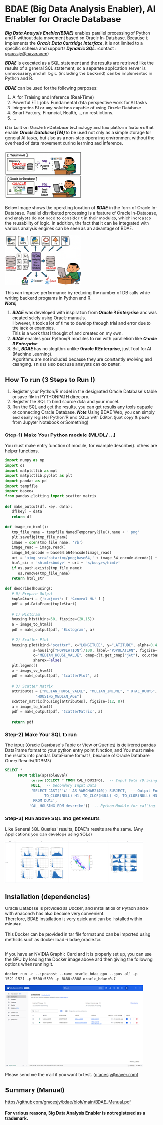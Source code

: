 # BDAE (Big Data Analysis Enabler), AI Enabler for Oracle Database

***Big Data Analysis Enabler(BDAE)*** enables parallel processing of Python and R without data movement based on Oracle In-Database.
Because it implements the ***Oracle Data Cartridge Interface***, it is not limited to a specific schema and supports ***Dynamic SQL***.
(contact : gracesjy@naver.com)<br>

***BDAE*** is executed as a SQL statement and the results are retrieved like the results of a general SQL statement, 
so a separate application server is unnecessary, and all logic (including the backend) can be implemented in Python and R. 

***BDAE*** can be used for the following purposes:
1. AI for Training and Inference (Real-Time)
2. Powerful ETL jobs, Fundamental data perspective work for AI tasks
3. Integration BI or any solutions capable of using Oracle Database
4. Smart Factory, Financial, Health, .., no restrictions.
5. ...

***It*** is built on Oracle In-Database technology and has platform features that enable ***Oracle Database(TM)***
to be used not only as a simple storage for general AI tasks, but also as a non-stop operating environment
without the overhead of data movement during learning and inference.

<img src="https://github.com/gracesjy/bdae/blob/main/images/Oracle_In_Database.png" width="50%" height="50%">

Below Image shows the operating location of ***BDAE*** in the form of Oracle In-Database.
Parallel distributed processing is a feature of Oracle In-Database, and analysts do not need to consider it in their modules, which increases the reusability of logic.
In addition, the fact that it can be integrated with various analysis engines can be seen as an advantage of BDAE. 

<img src="https://github.com/gracesjy/bdae/blob/main/images/BDAE_ARCH.png" width="50%" height="50%">


This can improve performance by reducing the number of DB calls while writing backend programs in Python and R.<br>
***Note)*** <br>
1.    ***BDAE*** was developed with inspiration from ***Oracle R Enterprise*** and was created solely using Oracle manuals.<br>
      However, it took a lot of time to develop through trial and error due to the lack of examples.<br>
      This is a work that I thought of and created on my own.<br>
2.    ***BDAE*** enables your Python/R modules to run with parallelism like ***Oracle R Enterprise***. <br>
3.    But, ***BDAE*** has no alogithm unlike **Oracle R Enterprise**, just Tool for AI (Machine Learning). <br>
      Algorithms are not included because they are constantly evolving and changing. This is also because analysts can do better. <br>

## How To run (3 Steps to Run !)
1. Register your Python/R model in the designated Oracle Database's table or save file in PYTHONPATH directory.
2. Register the SQL to bind source data and your model.
3. Run the SQL and get the results.  you can get results any tools capable of connecting Oracle Database.
***Note*** Using BDAE Web, you can simply and easily register Python/R and SQLs with Editor. (just copy & paste from Jupyter Notebook or Something)

### Step-1) Make Your Python module (ML/DL/ ...)

You must make entry function of module, for example describe().
others are helper functions. 

```python
import numpy as np
import os
import matplotlib as mpl
import matplotlib.pyplot as plt
import pandas as pd
import tempfile
import base64
from pandas.plotting import scatter_matrix

def make_output(df, key, data):
   df[key] = data
   return df

def image_to_html():
   tmp_file_name = tempfile.NamedTemporaryFile().name + '.png'
   plt.savefig(tmp_file_name)
   image = open(tmp_file_name, 'rb')
   image_read = image.read()
   image_64_encode = base64.b64encode(image_read)
   uri = '<img src="data:img/png;base64,' + image_64_encode.decode() + '">'
   html_str = "<html><body>" + uri + "</body></html>"
   if os.path.exists(tmp_file_name):
      os.remove(tmp_file_name)
   return html_str

def describe(housing):
   # 0) Prepare Output
   tupleStart = {'subject': [ 'General ML' ] }
   pdf = pd.DataFrame(tupleStart)

   # 1) Historam
   housing.hist(bins=50, figsize=(20,15))
   a = image_to_html()
   pdf = make_output(pdf, 'Histogram', a)

   # 2) Scatter Plot
   housing.plot(kind="scatter", x="LONGITUDE", y="LATITUDE", alpha=0.4,
             s=housing["POPULATION"]/100, label="POPULATION", figsize=(10,7),
             c="MEDIAN_HOUSE_VALUE", cmap=plt.get_cmap("jet"), colorbar=True,
             sharex=False)
   plt.legend()
   a = image_to_html()
   pdf = make_output(pdf, 'ScatterPlot', a)

   # 3) Scatter Matrix
   attributes = ["MEDIAN_HOUSE_VALUE", "MEDIAN_INCOME", "TOTAL_ROOMS",
              "HOUSING_MEDIAN_AGE"]
   scatter_matrix(housing[attributes], figsize=(12, 8))
   a = image_to_html()
   pdf = make_output(pdf, 'ScatterMatrix', a)
   
   return pdf

```

### Step-2) Make Your SQL to run

The input (Oracle Database's Table or View or Queries) is delivered 
pandas DataFrame format to your python entry point function,
and You must make the results into pandas DataFrame format !,
because of Oracle Database Query Results(RDBMS).

```sql
SELECT * 
      FROM table(apTableEval(
         	cursor(SELECT * FROM CAL_HOUSING),  -- Input Data (Driving Table)
         	NULL,  -- Secondary Input Data
            'SELECT CAST(''A'' AS VARCHAR2(40)) SUBJECT,  -- Output Format
                  TO_CLOB(NULL) H1, TO_CLOB(NULL) H2, TO_CLOB(NULL) H3 
             FROM DUAL',
           'CAL_HOUSING_EDM:describe'))  -- Python Module for calling
```

### Step-3) Run above SQL and get Results
Like General SQL Queries' results, BDAE's results are the same.
(Any Applications you can develope using SQLs)

<img src="https://github.com/gracesjy/bdae/blob/main/images/ResultsEDM.png" width="90%" height="90%">



## Installation (dependencies)

Oracle Database is provided as Docker, and installation of Python and R with Anaconda has also become very convenient.<br>
Therefore, BDAE installation is very quick and can be installed within minutes.<br><br>
This Docker can be provided in tar file format and can be imported using methods such as docker load -i bdae_oracle.tar.<br><br>

If you have an NVIDIA Graphic Card and it is properly set up, you can use the GPU by loading the Docker image above and then giving the following options when running it.

```
docker run -d --ipc=host --name oracle_bdae_gpu --gpus all -p 1521:1521 -p 5500:5500 -p 8888:8888 oracle_bdae:0.7
```

<img src="https://github.com/gracesjy/bdae/blob/main/images/BDAE_DOCKER.png" width="90%" height="90%">

Please send me the mail if you want to test. (gracesjy@naver.com)<br>

## Summary (Manual)
https://github.com/gracesjy/bdae/blob/main/BDAE_Manual.pdf


#### For various reasons, Big Data Analysis Enabler is not registered as a trademark.
   
     


               

